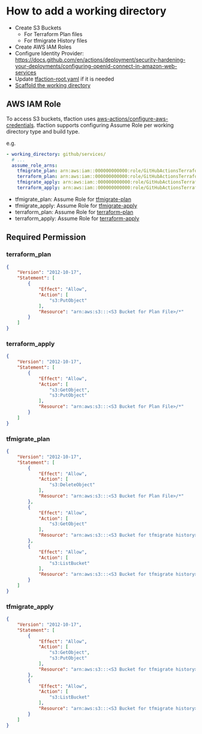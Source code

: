 # How to add a working directory

* Create S3 Buckets
  * For Terraform Plan files
  * For tfmigrate History files
* Create AWS IAM Roles
* Configure Identity Provider: https://docs.github.com/en/actions/deployment/security-hardening-your-deployments/configuring-openid-connect-in-amazon-web-services
* Update [tfaction-root.yaml](config.md) if it is needed
* [Scaffold the working directory](scaffold-working-dir.md)

## AWS IAM Role

To access S3 buckets, tfaction uses [aws-actions/configure-aws-credentials](https://github.com/aws-actions/configure-aws-credentials).
tfaction supports configuring Assume Role per working directory type and build type.

e.g.

```yaml
- working_directory: github/services/
  # ...
  assume_role_arns:
    tfmigrate_plan: arn:aws:iam::000000000000:role/GitHubActionsTerraformPRGitHub
    terraform_plan: arn:aws:iam::000000000000:role/GitHubActionsTerraformPRGitHub
    tfmigrate_apply: arn:aws:iam::000000000000:role/GitHubActionsTerraformMainGitHub
    terraform_apply: arn:aws:iam::000000000000:role/GitHubActionsTerraformMainGitHub
```

* tfmigrate_plan: Assume Role for [tfmigrate-plan](../tfmigrate-plan)
* tfmigrate_apply: Assume Role for [tfmigrate-apply](../tfmigrate-apply)
* terraform_plan: Assume Role for [terraform-plan](../terraform-plan)
* terraform_apply: Assume Role for [terraform-apply](../terraform-apply)

## Required Permission

### terraform_plan

```json
{
    "Version": "2012-10-17",
    "Statement": [
        {
            "Effect": "Allow",
            "Action": [
                "s3:PutObject"
            ],
            "Resource": "arn:aws:s3:::<S3 Bucket for Plan File>/*"
        }
    ]
}
```

### terraform_apply

```json
{
    "Version": "2012-10-17",
    "Statement": [
        {
            "Effect": "Allow",
            "Action": [
                "s3:GetObject",
                "s3:PutObject"
            ],
            "Resource": "arn:aws:s3:::<S3 Bucket for Plan File>/*"
        }
    ]
}
```

### tfmigrate_plan

```json
{
    "Version": "2012-10-17",
    "Statement": [
        {
            "Effect": "Allow",
            "Action": [
                "s3:DeleteObject"
            ],
            "Resource": "arn:aws:s3:::<S3 Bucket for Plan File>/*"
        },
        {
            "Effect": "Allow",
            "Action": [
                "s3:GetObject"
            ],
            "Resource": "arn:aws:s3:::<S3 Bucket for tfmigrate history>/*"
        },
        {
            "Effect": "Allow",
            "Action": [
                "s3:ListBucket"
            ],
            "Resource": "arn:aws:s3:::<S3 Bucket for tfmigrate history>"
        }
    ]
}
```

### tfmigrate_apply

```json
{
    "Version": "2012-10-17",
    "Statement": [
        {
            "Effect": "Allow",
            "Action": [
                "s3:GetObject",
                "s3:PutObject"
            ],
            "Resource": "arn:aws:s3:::<S3 Bucket for tfmigrate history>/*"
        },
        {
            "Effect": "Allow",
            "Action": [
                "s3:ListBucket"
            ],
            "Resource": "arn:aws:s3:::<S3 Bucket for tfmigrate history>"
        }
    ]
}
```
